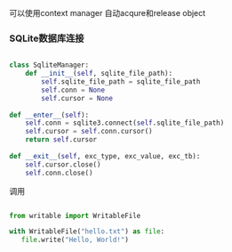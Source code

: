 

可以使用context manager 自动acqure和release object 


### SQLite数据库连接

```python

class SqliteManager:  
	def __init__(self, sqlite_file_path):  
		self.sqlite_file_path = sqlite_file_path  
		self.conn = None  
		self.cursor = None  
  
def __enter__(self):  
	self.conn = sqlite3.connect(self.sqlite_file_path)  
	self.cursor = self.conn.cursor()  
	return self.cursor  
  
def __exit__(self, exc_type, exc_value, exc_tb):  
	self.cursor.close()  
	self.conn.close()

```


调用
```python

from writable import WritableFile

with WritableFile("hello.txt") as file:
   file.write("Hello, World!")

```